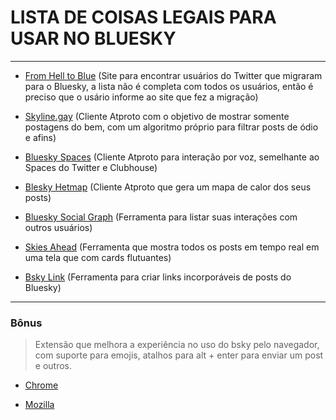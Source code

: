 # LISTA DE COISAS LEGAIS PARA USAR NO BLUESKY 
----

- [From Hell to Blue](https://fromhellto.blue/) (Site para encontrar usuários do Twitter que migraram para o Bluesky, a lista não é completa com todos os usuários, então é preciso que o usário informe ao site que fez a migração)

- [Skyline.gay](https://skyline.gay/) (Cliente Atproto com o objetivo de mostrar somente postagens do bem, com um algoritmo próprio para filtrar posts de ódio e afins)

- [Bluesky Spaces](https://www.skyspaces.net/) (Cliente Atproto para interação por voz, semelhante ao Spaces do Twitter e Clubhouse)

- [Blesky Hetmap](https://bluesky-heatmap.fly.dev/) (Cliente Atproto que gera um mapa de calor dos seus posts)

- [Bluesky Social Graph](https://bsky.jazco.dev/) (Ferramenta para listar suas interações com outros usuários)

- [Skies Ahead](https://blue-skies-ahead.glitch.me/) (Ferramenta que mostra todos os posts em tempo real em uma tela que com cards flutuantes)

- [Bsky Link](https://bsky.link/) (Ferramenta para criar links incorporáveis de posts do Bluesky)

----

### Bônus

> Extensão que melhora a experiência no uso do bsky pelo navegador, com suporte para emojis, atalhos para alt + enter para enviar um post e outros. 

- [Chrome](https://chrome.google.com/webstore/detail/bluesky-overhaul/cllpkmbebfmadmkkpplnaaffnhjjpgbi)

- [Mozilla](https://addons.mozilla.org/en-US/firefox/addon/bluesky-overhaul/)

